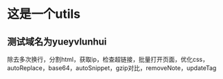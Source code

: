 # 这是一个utils

## 测试域名为yueyvlunhui

除去多次换行，分割html，获取ip，检查超链接，批量打开页面，优化css，autoReplace，base64，autoSnippet，gzip对比，removeNote，updateTag
